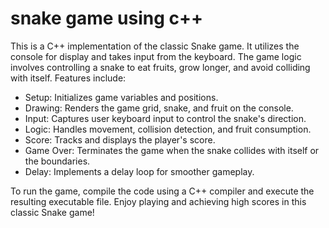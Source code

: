 # snake game using c++
This is a C++ implementation of the classic Snake game. It utilizes the console for display and takes input from the keyboard. The game logic involves controlling a snake to eat fruits, grow longer, and avoid colliding with itself. Features include:

- Setup: Initializes game variables and positions.
- Drawing: Renders the game grid, snake, and fruit on the console.
- Input: Captures user keyboard input to control the snake's direction.
- Logic: Handles movement, collision detection, and fruit consumption.
- Score: Tracks and displays the player's score.
- Game Over: Terminates the game when the snake collides with itself or the boundaries.
- Delay: Implements a delay loop for smoother gameplay.

To run the game, compile the code using a C++ compiler and execute the resulting executable file. Enjoy playing and achieving high scores in this classic Snake game!
